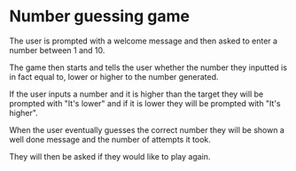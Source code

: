 # Number guessing game 
  The user is prompted with a welcome message and then asked to enter a number between 1 and 10.
  
  The game then starts and tells the user whether the number they inputted is in fact equal to, lower or higher to the number generated.
  
  If the user inputs a number and it is higher than the target they will be prompted with "It's lower" and if it is lower they will be prompted with "It's higher".
  
  When the user eventually guesses the correct number they will be shown a well done message and the number of attempts it took.
  
  They will then be asked if they would like to play again.
 

